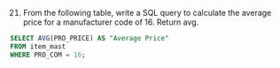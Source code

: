 21. From the following table, write a SQL query to calculate the average 
price for a manufacturer code of 16. Return avg.

```sql
SELECT AVG(PRO_PRICE) AS "Average Price"
FROM item_mast
WHERE PRO_COM = 16;
```